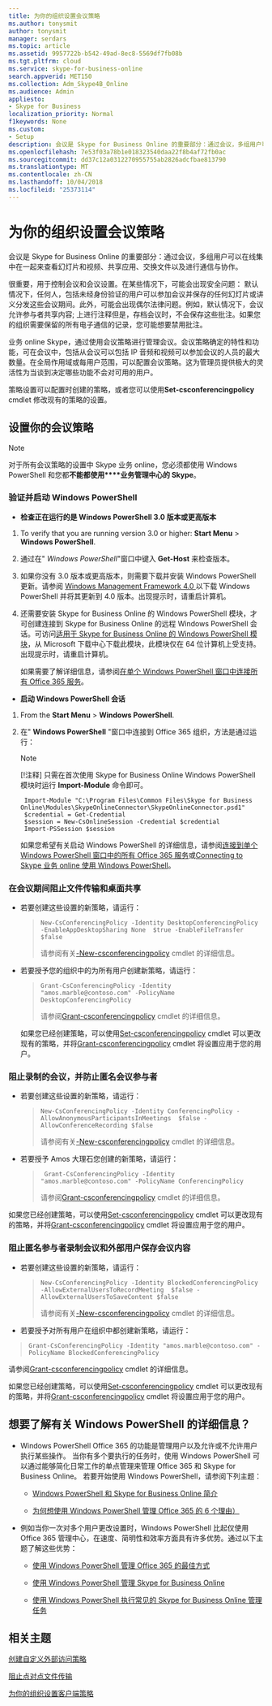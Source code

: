```yaml
---
title: 为你的组织设置会议策略
ms.author: tonysmit
author: tonysmit
manager: serdars
ms.topic: article
ms.assetid: 9957722b-b542-49ad-8ec8-5569df7fb08b
ms.tgt.pltfrm: cloud
ms.service: skype-for-business-online
search.appverid: MET150
ms.collection: Adm_Skype4B_Online
ms.audience: Admin
appliesto:
- Skype for Business
localization_priority: Normal
f1keywords: None
ms.custom:
- Setup
description: 会议是 Skype for Business Online 的重要部分：通过会议，多组用户可以在线集中在一起来查看幻灯片和视频、共享应用、交换文件以及进行通信与协作。
ms.openlocfilehash: 7e53f03a78b1e018323540daa22f8b4af72fb0ac
ms.sourcegitcommit: dd37c12a0312270955755ab2826adcfbae813790
ms.translationtype: MT
ms.contentlocale: zh-CN
ms.lasthandoff: 10/04/2018
ms.locfileid: "25373114"
---
```

# <a name="set-up-conferencing-policies-for-your-organization"></a>为你的组织设置会议策略

会议是 Skype for Business Online 的重要部分：通过会议，多组用户可以在线集中在一起来查看幻灯片和视频、共享应用、交换文件以及进行通信与协作。
  
很重要，用于控制会议和会议设置。在某些情况下，可能会出现安全问题： 默认情况下，任何人，包括未经身份验证的用户可以参加会议并保存的任何幻灯片或讲义分发这些会议期间。此外，可能会出现偶尔法律问题。例如，默认情况下，会议允许参与者共享内容; 上进行注释但是，存档会议时，不会保存这些批注。如果您的组织需要保留的所有电子通信的记录，您可能想要禁用批注。 
  
业务 online Skype，通过使用会议策略进行管理会议。会议策略确定的特性和功能，可在会议中，包括从会议可以包括 IP 音频和视频可以参加会议的人员的最大数量。在全局作用域或每用户范围，可以配置会议策略。这为管理员提供极大的灵活性为当谈到决定哪些功能不会对可用的用户。
  
策略设置可以配置时创建的策略，或者您可以使用**Set-csconferencingpolicy** cmdlet 修改现有的策略的设置。
  
## <a name="set-your-conferencing-policies"></a>设置你的会议策略

> [!NOTE]
> 对于所有会议策略的设置中 Skype 业务 online，您必须都使用 Windows PowerShell 和您都**不能都使用****业务管理中心的 Skype**。 
  
### <a name="verify-and-start-windows-powershell"></a>验证并启动 Windows PowerShell

- **检查正在运行的是 Windows PowerShell 3.0 版本或更高版本**
    
1. To verify that you are running version 3.0 or higher: **Start Menu** > **Windows PowerShell**.
    
2. 通过在" _Windows PowerShell_"窗口中键入  **Get-Host** 来检查版本。
    
3. 如果你没有 3.0 版本或更高版本，则需要下载并安装 Windows PowerShell 更新。请参阅 [Windows Management Framework 4.0 ](https://go.microsoft.com/fwlink/?LinkId=716845) 以下载 Windows PowerShell 并将其更新到 4.0 版本。出现提示时，请重启计算机。
    
4. 还需要安装 Skype for Business Online 的 Windows PowerShell 模块，才可创建连接到 Skype for Business Online 的远程 Windows PowerShell 会话。可访问[适用于 Skype for Business Online 的 Windows PowerShell 模块](https://go.microsoft.com/fwlink/?LinkId=294688)，从 Microsoft 下载中心下载此模块，此模块仅在 64 位计算机上受支持。出现提示时，请重启计算机。
    
    如果需要了解详细信息，请参阅[在单个 Windows PowerShell 窗口中连接所有 Office 365 服务](https://technet.microsoft.com/EN-US/library/dn568015.aspx)。
    
- **启动 Windows PowerShell 会话**
    
1. From the **Start Menu** > **Windows PowerShell**.
    
2. 在" **Windows PowerShell** "窗口中连接到 Office 365 组织，方法是通过运行：
    
    > [!NOTE]
    > [!注释] 只需在首次使用 Skype for Business Online Windows PowerShell 模块时运行 **Import-Module** 命令即可。

   ```      
    Import-Module "C:\Program Files\Common Files\Skype for Business Online\Modules\SkypeOnlineConnector\SkypeOnlineConnector.psd1"
    $credential = Get-Credential
    $session = New-CsOnlineSession -Credential $credential
    Import-PSSession $session
   ```

   如果您希望有关启动 Windows PowerShell 的详细信息，请参阅[连接到单个 Windows PowerShell 窗口中的所有 Office 365 服务](https://technet.microsoft.com/EN-US/library/dn568015.aspx)或[Connecting to Skype 业务 online 使用 Windows PowerShell](https://technet.microsoft.com/en-us/library/dn362795%28v=ocs.15%29.aspx)。
    
### <a name="block-file-transfers-and-desktop-sharing-during-meetings"></a>在会议期间阻止文件传输和桌面共享

- 若要创建这些设置的新策略，请运行：
  > 
  > ```
  > New-CsConferencingPolicy -Identity DesktopConferencingPolicy -EnableAppDesktopSharing None  $true -EnableFileTransfer $false
  > ```
  > 请参阅有关[-New-csconferencingpolicy](https://technet.microsoft.com/en-us/library/mt779148.aspx) cmdlet 的详细信息。
    
- 若要授予您的组织中的为所有用户创建新策略，请运行：
  > 
  > ```
  > Grant-CsConferencingPolicy -Identity "amos.marble@contoso.com" -PolicyName DesktopConferencingPolicy
  > ```
  > 请参阅[Grant-csconferencingpolicy](https://technet.microsoft.com/en-us/library/mt779156.aspx) cmdlet 的详细信息。
    
  如果您已经创建策略，可以使用[Set-csconferencingpolicy](https://technet.microsoft.com/en-us/library/mt779157.aspx) cmdlet 可以更改现有的策略，并将[Grant-csconferencingpolicy](https://technet.microsoft.com/en-us/library/mt779156.aspx) cmdlet 将设置应用于您的用户。
  
### <a name="block-recording-of-conferences-and-prevent-anonymous-meeting-participants"></a>阻止录制的会议，并防止匿名会议参与者

- 若要创建这些设置的新策略，请运行： 
  > 
  > ```
  > New-CsConferencingPolicy -Identity ConferencingPolicy -AllowAnonymousParticipantsInMeetings  $false -AllowConferenceRecording $false
  > ```
  > 请参阅有关[-New-csconferencingpolicy](https://technet.microsoft.com/en-us/library/mt779148.aspx) cmdlet 的详细信息。
    
- 若要授予 Amos 大理石您创建的新策略，请运行：
  > 
  > ```
  >  Grant-CsConferencingPolicy -Identity "amos.marble@contoso.com" -PolicyName ConferencingPolicy
  > ```
  > 请参阅[Grant-csconferencingpolicy](https://technet.microsoft.com/en-us/library/mt779156.aspx) cmdlet 的详细信息。
    
如果您已经创建策略，可以使用[Set-csconferencingpolicy](https://technet.microsoft.com/en-us/library/mt779157.aspx) cmdlet 可以更改现有的策略，并将[Grant-csconferencingpolicy](https://technet.microsoft.com/en-us/library/mt779156.aspx) cmdlet 将设置应用于您的用户。
  
### <a name="block-anonymous-participants-from-recording-meetings-and-external-users-from-saving-meeting-content"></a>阻止匿名参与者录制会议和外部用户保存会议内容

- 若要创建这些设置的新策略，请运行：  
  > 
  > ```
  > New-CsConferencingPolicy -Identity BlockedConferencingPolicy  -AllowExternalUsersToRecordMeeting  $false -AllowExternalUsersToSaveContent $false 
  > ```
  > 请参阅有关[-New-csconferencingpolicy](https://technet.microsoft.com/en-us/library/mt779148.aspx) cmdlet 的详细信息。
    
- 若要授予对所有用户在组织中都创建新策略，请运行：
    
> 
>   ```
>   Grant-CsConferencingPolicy -Identity "amos.marble@contoso.com" -PolicyName BlockedConferencingPolicy
>   ```

请参阅[Grant-csconferencingpolicy](https://technet.microsoft.com/en-us/library/mt779156.aspx) cmdlet 的详细信息。
    
如果您已经创建策略，可以使用[Set-csconferencingpolicy](https://technet.microsoft.com/en-us/library/mt779157.aspx) cmdlet 可以更改现有的策略，并将[Grant-csconferencingpolicy](https://technet.microsoft.com/en-us/library/mt779156.aspx) cmdlet 将设置应用于您的用户。
  
## <a name="want-to-know-more-about-windows-powershell"></a>想要了解有关 Windows PowerShell 的详细信息？

- Windows PowerShell Office 365 的功能是管理用户以及允许或不允许用户执行某些操作。 当你有多个要执行的任务时，使用 Windows PowerShell 可以通过能够简化日常工作的单点管理来管理 Office 365 和 Skype for Business Online。 若要开始使用 Windows PowerShell，请参阅下列主题：
    
  - [Windows PowerShell 和 Skype for Business Online 简介](https://go.microsoft.com/fwlink/?LinkId=525039)
    
  - [为何想使用 Windows PowerShell 管理 Office 365 的 6 个理由） ](https://go.microsoft.com/fwlink/?LinkId=525041)
    
- 例如当你一次对多个用户更改设置时，Windows PowerShell 比起仅使用 Office 365 管理中心，在速度、简明性和效率方面具有许多优势。通过以下主题了解这些优势：
    
  - [使用 Windows PowerShell 管理 Office 365 的最佳方式](https://go.microsoft.com/fwlink/?LinkId=525142)
    
  - [使用 Windows PowerShell 管理 Skype for Business Online](https://go.microsoft.com/fwlink/?LinkId=525453)
    
  - [使用 Windows PowerShell 执行常见的 Skype for Business Online 管理任务](https://go.microsoft.com/fwlink/?LinkId=525038)

## <a name="related-topics"></a>相关主题
[创建自定义外部访问策略](create-custom-external-access-policies.md)

[阻止点对点文件传输](block-point-to-point-file-transfers.md)

[为你的组织设置客户端策略](set-up-client-policies-for-your-organization.md)

  
 